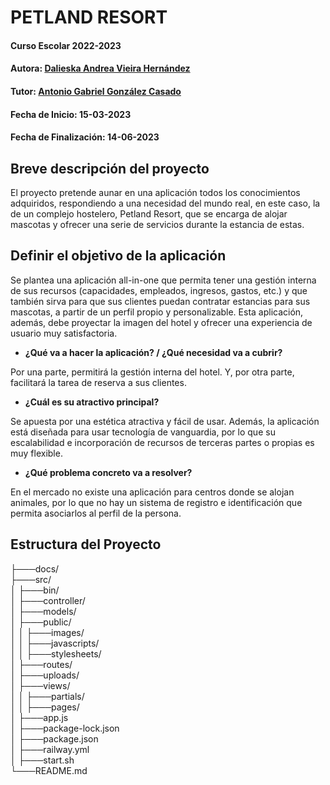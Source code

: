 # PETLAND RESORT

#### Curso Escolar 2022-2023
#### Autora: [Dalieska Andrea Vieira Hernández](https://github.com/dandreavh)
#### Tutor: [Antonio Gabriel González Casado](https://github.com/antonio-gabriel-gonzalez-casado)
#### Fecha de Inicio: 15-03-2023
#### Fecha de Finalización: 14-06-2023

## Breve descripción del proyecto
El proyecto pretende aunar en una aplicación todos los conocimientos adquiridos, respondiendo a una necesidad del mundo real, en este caso, la de un complejo hostelero, Petland Resort, que se encarga de alojar mascotas y ofrecer una serie de servicios durante la estancia de estas.

## Definir el objetivo de la aplicación
Se plantea una aplicación all-in-one que permita tener una gestión interna de sus
recursos (capacidades, empleados, ingresos, gastos, etc.) y que también sirva para que sus clientes puedan contratar estancias para sus mascotas, a partir de un perfil propio y personalizable. Esta aplicación, además, debe proyectar la imagen del hotel y ofrecer una experiencia de usuario muy satisfactoria.

- **¿Qué va a hacer la aplicación? / ¿Qué necesidad va a cubrir?**

Por una parte, permitirá la gestión interna del hotel. Y, por otra parte, facilitará la tarea de reserva a sus clientes.

- **¿Cuál es su atractivo principal?**

Se apuesta por una estética atractiva y fácil de usar. Además, la aplicación está diseñada para usar tecnología de vanguardia, por lo que su escalabilidad e incorporación de recursos de terceras partes o propias es muy flexible.
 
- **¿Qué problema concreto va a resolver?**

En el mercado no existe una aplicación para centros donde se alojan animales, por lo que no hay un sistema de registro e identificación que permita asociarlos  al perfil de la persona. 

## Estructura del Proyecto
├───docs/ <br>
├───src/ <br>
│   ├───bin/<br>
│   ├───controller/<br>
│   ├───models/<br>
│   ├───public/<br>
│   │   ├───images/<br>
│   │   ├───javascripts/<br>
│   │   ├───stylesheets/<br>
│   ├───routes/<br>
│   ├───uploads/<br>
│   ├───views/<br>
│   │   ├───partials/<br>
│   │   ├───pages/<br>
│   ├───app.js<br>
│   ├───package-lock.json<br>
│   ├───package.json<br>
│   ├───railway.yml<br>
│   ├───start.sh<br>
└───README.md